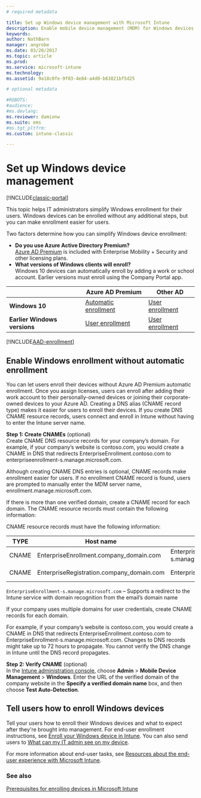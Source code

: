 ```yaml
---
# required metadata

title: Set up Windows device management with Microsoft Intune 
description: Enable mobile device management (MDM) for Windows devices with Microsoft Intune.
keywords:
author: NathBarn
manager: angrobe
ms.date: 03/20/2017
ms.topic: article
ms.prod:
ms.service: microsoft-intune
ms.technology:
ms.assetid: 9a18c0fe-9f03-4e84-a4d0-b63821bf5d25

# optional metadata

#ROBOTS:
#audience:
#ms.devlang:
ms.reviewer: damionw
ms.suite: ems
#ms.tgt_pltfrm:
ms.custom: intune-classic

---
```


# Set up Windows device management

[!INCLUDE[classic-portal](../includes/classic-portal.md)]

This topic helps IT administrators simplify Windows enrollment for their users.  Windows devices can be enrolled without any additional steps, but you can make enrollment easier for users.

Two factors determine how you can simplify Windows device enrollment:
- **Do you use Azure Active Directory Premium?** <br>[Azure AD Premium](https://docs.microsoft.com/azure/active-directory/active-directory-get-started-premium) is included with Enterprise Mobility + Security and other licensing plans.
- **What versions of Windows clients will enroll?** <br>Windows 10 devices can automatically enroll by adding a work or school account. Earlier versions must enroll using the Company Portal app.

||**Azure AD Premium**|**Other AD**|
|----------|---------------|---------------|  
|**Windows 10**|[Automatic enrollment](#enable-windows-10-automatic-enrollment) |[User enrollment](#enable-windows-enrollment-without-azure-ad-premium)|
|**Earlier Windows versions**|[User enrollment](#enable-windows-enrollment-without-azure-ad-premium)|[User enrollment](#enable-windows-enrollment-without-azure-ad-premium)|

[!INCLUDE[AAD-enrollment](../includes/win10-automatic-enrollment-aad.md)]

## Enable Windows enrollment without automatic enrollment
You can let users enroll their devices without Azure AD Premium automatic enrollment. Once you assign licenses, users can enroll after adding their work account to their personally-owned devices or joining their corporate-owned devices to your Azure AD. Creating a DNS alias (CNAME record type) makes it easier for users to enroll their devices. If you create DNS CNAME resource records, users connect and enroll in Intune without having to enter the Intune server name.

**Step 1: Create CNAMEs** (optional)<br>
Create CNAME DNS resource records for your company’s domain. For example, if your company’s website is contoso.com, you would create a CNAME in DNS that redirects EnterpriseEnrollment.contoso.com to enterpriseenrollment-s.manage.microsoft.com.

Although creating CNAME DNS entries is optional, CNAME records make enrollment easier for users. If no enrollment CNAME record is found, users are prompted to manually enter the MDM server name, enrollment.manage.microsoft.com.

If there is more than one verified domain, create a CNAME record for each domain. The CNAME resource records must contain the following information:

CNAME resource records must have the following information:

|TYPE|Host name|Points to|TTL|
|--------|-------------|-------------|-------|
|CNAME|EnterpriseEnrollment.company_domain.com|EnterpriseEnrollment-s.manage.microsoft.com |1 Hour|
|CNAME|EnterpriseRegistration.company_domain.com|EnterpriseRegistration.windows.net|1 Hour|

`EnterpriseEnrollment-s.manage.microsoft.com` – Supports a redirect to the Intune service with domain recognition from the email’s domain name

If your company uses multiple domains for user credentials, create CNAME records for each domain.

For example, if your company’s website is contoso.com, you would create a CNAME in DNS that redirects EnterpriseEnrollment.contoso.com to EnterpriseEnrollment-s.manage.microsoft.com. Changes to DNS records might take up to 72 hours to propagate. You cannot verify the DNS change in Intune until the DNS record propagates.

**Step 2: Verify CNAME** (optional)<br>
In the [Intune administration console](https://manage.microsoft.com), choose **Admin** &gt; **Mobile Device Management** &gt; **Windows**. Enter the URL of the verified domain of the company website in the **Specify a verified domain name** box, and then choose **Test Auto-Detection**.

## Tell users how to enroll Windows devices
Tell your users how to enroll their Windows devices and what to expect after they're brought into management.
For end-user enrollment instructions, see [Enroll your Windows device in Intune](https://docs.microsoft.com/intune-user-help/enroll-your-device-in-intune-windows). You can also send users to [What can my IT admin see on my device](https://docs.microsoft.com/intune-user-help/what-can-your-it-administrator-see-when-you-enroll-your-device-in-intune-windows).

For more information about end-user tasks, see [Resources about the end-user experience with Microsoft Intune](/intune/end-user-educate).

### See also
[Prerequisites for enrolling devices in Microsoft Intune](prerequisites-for-enrollment.md)
